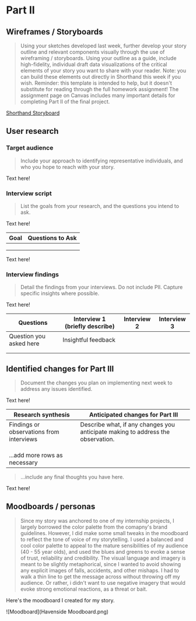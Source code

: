 # Part II 

## Wireframes / Storyboards
> Using your sketches developed last week, further develop your story outline and relevant components visually through the use of wireframing / storyboards. Using your outline as a guide, include high-fidelity, individual draft data visualizations of the critical elements of your story you want to share with your reader. Note: you can build these elements out directly in Shorthand this week if you wish.  Reminder: this template is intended to help, but it doesn't substitute for reading through the full homework assignment!  The assignment page on Canvas includes many important details for completing Part II of the final project. 

[Shorthand Storyboard](https://preview.shorthand.com/fBCejgzfARXws9ah)


## User research 

### Target audience
> Include your approach to identifying representative individuals, and who you hope to reach with your story. 

Text here!

### Interview script
> List the goals from your research, and the questions you intend to ask. 

Text here!

| Goal | Questions to Ask |
|------|------------------|
|      |                  |
|      |                  |
|      |                  |


Text here!

### Interview findings
> Detail the findings from your interviews.  Do not include PII.  Capture specific insights where possible.

Text here!

| Questions               | Interview 1 (briefly describe) | Interview 2 | Interview 3 |
|-------------------------|--------------------------------|-------------|-------------|
| Question you asked here | Insightful feedback            |             |             |
|                         |                                |             |             |
|                         |                                |             |             |


## Identified changes for Part III
> Document the changes you plan on implementing next week to address any issues identified.  

Text here!

| Research synthesis                       | Anticipated changes for Part III                                                |
|------------------------------------------|---------------------------------------------------------------------------------|
| Findings or observations from interviews | Describe what, if any changes you anticipate making to address the observation. |
|                                          |                                                                                 |
|                                          |                                                                                 |
|                                          |                                                                                 |
| ...add more rows as necessary            |                                                                                 |

> ...include any final thoughts you have here. 

Text here!

## Moodboards / personas
> Since my story was anchored to one of my internship projects, I largely borrowed the color palette from the comapny's brand guidelines. However, I did make some small tweaks in the moodboard to reflect the tone of voice of my storytelling. I used a balanced and cool color palette to appeal to the mature sensibilities of my audience (40 - 55 year olds), and used the blues and greens to evoke a sense of trust, reliability and credibility. The visual language and imagery is meant to be slightly metaphorical, since I wanted to avoid showing any explicit images of falls, accidents, and other mishaps. I had to walk a thin line to get the message across without throwing off my audience. Or rather, i didn't want to use negative imagery that would evoke strong emotional reactions, as a threat or bait. 

Here's the moodboard I created for my story.

![Moodboard](Havenside Moodboard.png)

